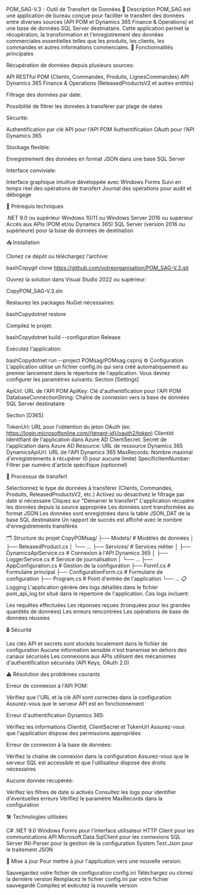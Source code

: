 POM_SAG-V.3 - Outil de Transfert de Données
📌 Description
POM_SAG est une application de bureau conçue pour faciliter le transfert des données entre diverses sources (API POM et Dynamics 365 Finance & Operations) et une base de données SQL Server destinataire. Cette application permet la récupération, la transformation et l'enregistrement des données commerciales essentielles telles que les produits, les clients, les commandes et autres informations commerciales.
🚀 Fonctionnalités principales

Récupération de données depuis plusieurs sources:

API RESTful POM (Clients, Commandes, Produits, LignesCommandes)
API Dynamics 365 Finance & Operations (ReleasedProductsV2 et autres entités)


Filtrage des données par date:

Possibilité de filtrer les données à transférer par plage de dates


Sécurité:

Authentification par clé API pour l'API POM
Authentification OAuth pour l'API Dynamics 365


Stockage flexible:

Enregistrement des données en format JSON dans une base SQL Server


Interface conviviale:

Interface graphique intuitive développée avec Windows Forms
Suivi en temps réel des opérations de transfert
Journal des opérations pour audit et débogage



🔧 Prérequis techniques

.NET 9.0 ou supérieur
Windows 10/11 ou Windows Server 2016 ou supérieur
Accès aux APIs (POM et/ou Dynamics 365)
SQL Server (version 2016 ou supérieure) pour la base de données de destination

📥 Installation

Clonez ce dépôt ou téléchargez l'archive:

bashCopygit clone https://github.com/votreorganisation/POM_SAG-V.3.git

Ouvrez la solution dans Visual Studio 2022 ou supérieur:

CopyPOM_SAG-V.3.sln

Restaurez les packages NuGet nécessaires:

bashCopydotnet restore

Compilez le projet:

bashCopydotnet build --configuration Release

Exécutez l'application:

bashCopydotnet run --project POMsag/POMsag.csproj
⚙️ Configuration
L'application utilise un fichier config.ini qui sera créé automatiquement au premier lancement dans le répertoire de l'application. Vous devrez configurer les paramètres suivants:
Section [Settings]

ApiUrl: URL de l'API POM
ApiKey: Clé d'authentification pour l'API POM
DatabaseConnectionString: Chaîne de connexion vers la base de données SQL Server destinataire

Section [D365]

TokenUrl: URL pour l'obtention du jeton OAuth (ex: https://login.microsoftonline.com/{tenant-id}/oauth2/token)
ClientId: Identifiant de l'application dans Azure AD
ClientSecret: Secret de l'application dans Azure AD
Resource: URL de ressource Dynamics 365
DynamicsApiUrl: URL de l'API Dynamics 365
MaxRecords: Nombre maximal d'enregistrements à récupérer (0 pour aucune limite)
SpecificItemNumber: Filtrer par numéro d'article spécifique (optionnel)

🔄 Processus de transfert

Sélectionnez le type de données à transférer (Clients, Commandes, Produits, ReleasedProductsV2, etc.)
Activez ou désactivez le filtrage par date si nécessaire
Cliquez sur "Démarrer le transfert"
L'application récupère les données depuis la source appropriée
Les données sont transformées au format JSON
Les données sont enregistrées dans la table JSON_DAT de la base SQL destinataire
Un rapport de succès est affiché avec le nombre d'enregistrements transférés

🗂️ Structure du projet
CopyPOMsag/
├── Models/            # Modèles de données
│   ├── ReleasedProduct.cs
│   └── ...
├── Services/          # Services métier
│   ├── DynamicsApiService.cs    # Connexion à l'API Dynamics 365
│   ├── LoggerService.cs         # Service de journalisation
│   └── ...
├── AppConfiguration.cs   # Gestion de la configuration
├── Form1.cs              # Formulaire principal
├── ConfigurationForm.cs  # Formulaire de configuration
├── Program.cs            # Point d'entrée de l'application
└── ...
📋 Logging
L'application génère des logs détaillés dans le fichier pom_api_log.txt situé dans le répertoire de l'application. Ces logs incluent:

Les requêtes effectuées
Les réponses reçues (tronquées pour les grandes quantités de données)
Les erreurs rencontrées
Les opérations de base de données réussies

🔒 Sécurité

Les clés API et secrets sont stockés localement dans le fichier de configuration
Aucune information sensible n'est transmise en dehors des canaux sécurisés
Les connexions aux APIs utilisent des mécanismes d'authentification sécurisés (API Keys, OAuth 2.0)

⚠️ Résolution des problèmes courants

Erreur de connexion à l'API POM:

Vérifiez que l'URL et la clé API sont correctes dans la configuration
Assurez-vous que le serveur API est en fonctionnement


Erreur d'authentification Dynamics 365:

Vérifiez les informations ClientId, ClientSecret et TokenUrl
Assurez-vous que l'application dispose des permissions appropriées


Erreur de connexion à la base de données:

Vérifiez la chaîne de connexion dans la configuration
Assurez-vous que le serveur SQL est accessible et que l'utilisateur dispose des droits nécessaires


Aucune donnée récupérée:

Vérifiez les filtres de date si activés
Consultez les logs pour identifier d'éventuelles erreurs
Vérifiez le paramètre MaxRecords dans la configuration



🛠️ Technologies utilisées

C# .NET 9.0
Windows Forms pour l'interface utilisateur
HTTP Client pour les communications API
Microsoft.Data.SqlClient pour les connexions SQL Server
INI-Parser pour la gestion de la configuration
System.Text.Json pour le traitement JSON

🔄 Mise à jour
Pour mettre à jour l'application vers une nouvelle version:

Sauvegardez votre fichier de configuration config.ini
Téléchargez ou clonez la dernière version
Remplacez le fichier config.ini par votre fichier sauvegardé
Compilez et exécutez la nouvelle version